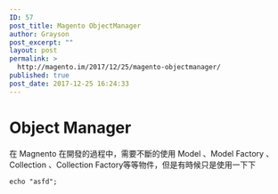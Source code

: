 ```yaml
---
ID: 57
post_title: Magento ObjectManager
author: Grayson
post_excerpt: ""
layout: post
permalink: >
  http://magento.im/2017/12/25/magento-objectmanager/
published: true
post_date: 2017-12-25 16:24:33
---
```

# Object Manager
在 Magnento 在開發的過程中，需要不斷的使用 Model 、Model Factory 、Collection 、Collection Factory等等物件，但是有時候只是使用一下下

<pre class="line-numbers prism-highlight" data-start="1"><code class="language-php">echo "asfd";

</code></pre>
